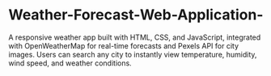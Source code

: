 # Weather-Forecast-Web-Application-
A responsive weather app built with HTML, CSS, and JavaScript, integrated with OpenWeatherMap for real-time forecasts and Pexels API for city images. Users can search any city to instantly view temperature, humidity, wind speed, and weather conditions.  
